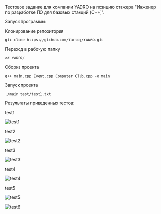 Тестовое задание для компании YADRO на позицию стажера "Инженер по разработке ПО для базовых станций (C++)".

Запуск программы:

Клонирование репозитория 
``` 
git clone https://github.com/Tartog/YADRO.git
``` 
Переход в рабочую папку
``` 
cd YADRO/
``` 
Сборка проекта
``` 
g++ main.cpp Event.cpp Computer_Club.cpp -o main
``` 
Запуск проекта
``` 
./main test/test1.txt
``` 

Результаты приведенных тестов:

test1

![test1](https://github.com/Tartog/YADRO/assets/105932424/bfbb945b-6f8f-4a8a-9012-9c3760de704f)

test2

![test2](https://github.com/Tartog/YADRO/assets/105932424/ed96ed2b-8cc8-4507-a915-e47323594048)

test3

![test3](https://github.com/Tartog/YADRO/assets/105932424/677d5879-d2d1-414a-ab13-23bd12445159)

test4

![test4](https://github.com/Tartog/YADRO/assets/105932424/721c9bfb-7086-47e6-9af6-5639c9403344)

test5

![test5](https://github.com/Tartog/YADRO/assets/105932424/55a883bd-1f2b-4456-8c11-84db112fbaba)

![test6](https://github.com/Tartog/YADRO/assets/105932424/c840864d-657a-410f-abb3-c51a3a57749d)
